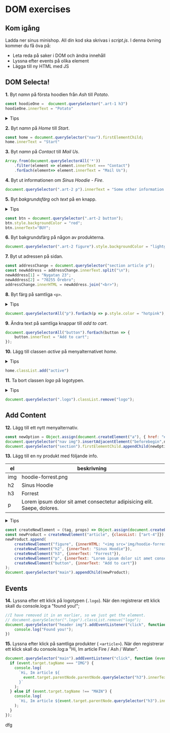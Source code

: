 # DOM exercises
## Kom igång 
Ladda ner sinus minishop. All din kod ska skrivas i *script.js*.
I denna övning kommer du få öva på:

- Leta reda på saker i DOM och ändra innehåll
- Lyssna efter events på olika element
- Lägga till ny HTML med JS

## DOM Selecta!

**1.** Byt *namn* på första hoodien från *Ash* till *Potato*.
```js
const hoodieOne =  document.querySelector(".art-1 h3")
hoodieOne.innerText = "Potato"
```

<details>
    <summary>Tips</summary>
    använd .innerText
</details>

**2.** Byt *namn* på *Home* till *Start*.
```js
const home = document.querySelector("nav").firstElementChild;
home.innerText = "Start"
```

**3.** Byt *namn* på *Contact* till *Mail Us*.
```js
Array.from(document.querySelectorAll('*'))
    .filter(element => element.innerText === "Contact")
    .forEach(element=> element.innerText = "Mail Us");
```

**4.** Byt ut informationen om *Sinus Hoodie  - Fire*.
```js
document.querySelector(".art-2 p").innerText = "Some other information about this hoodie";
```

**5.** Byt *bakgrundsfärg* och *text* på en knapp.

<details>
    <summary>Tips</summary>
    använd el.style.backgroundColor
</details>

```js
const btn = document.querySelector(".art-2 button");
btn.style.backgroundColor = "red";
btn.innerText="BUY";
```

**6.** Byt bakgrundsfärg på någon av produkterna.
```js
document.querySelector(".art-2 figure").style.backgroundColor = "lightgreen"
```

**7.** Byt ut adressen på sidan.
```js
const addressChange = document.querySelector("section article p");
const newAddress = addressChange.innerText.split("\n");
newAddress[1] = "Nygatan 23";
newAddress[2] = "70255 Örebro";
addressChange.innerHTML = newAddress.join("<br>");
```

**8.** Byt färg på samtliga `<p>`.
<details>
    <summary>Tips</summary>
    använd .querySelectorAll()
</details>

```js
document.querySelectorAll("p").forEach(p => p.style.color = "hotpink");
```

**9.** Ändra text på samtliga knappar till *add to cart*.
```js
document.querySelectorAll("button").forEach(button => {
    button.innerText = "Add to cart";
});
```

**10.** Lägg till classen *active* på menyalternativet *home*.
<details>
    <summary>Tips</summary>
    använd el.classList.add()
</details>

```js
home.classList.add("active") 
```
**11.** Ta bort classen *logo* på logotypen.
<details>
    <summary>Tips</summary>
    använd el.classList.remove()
</details>

```js
document.querySelector(".logo").classList.remove("logo");
```

## Add Content

**12.** Lägg till ett nytt menyalternativ.
```js
const newOption = Object.assign(document.createElement("a"), { href: "#", innerText: "New Option" });
document.querySelector("nav img").insertAdjacentElement("beforebegin",newOption);
document.querySelector("section").firstElementChild.appendChild(newOption);
```

**13.** Lägg till en ny produkt med följande info.

|el|beskrivning|
|---|---|
|img |hoodie-forrest.png|
|h2 | Sinus Hoodie |
|h3 |Forrest|
|p|Lorem ipsum dolor sit amet consectetur adipisicing elit. Saepe, dolores.|

<details>
    <summary>Tips</summary>
    använd el.insertAdjecentHTML('beforeend',...)
</details>

```js
const createNewElement = (tag, props) => Object.assign(document.createElement(tag), props);
const newProduct = createNewElement("article", {classList: ["art-4"]});
newProduct.append(
    createNewElement("figure", {innerHTML: "<img src='img/hoodie-forrest.png' alt='hoodie'/>"   }),
    createNewElement("h2", {innerText: "Sinus Hoodie"}),
    createNewElement("h3", {innerText: "Forrest"}),
    createNewElement("p", {innerText: "Lorem ipsum dolor sit amet consectetur adipisicing elit. Saepe, dolores."}),
    createNewElement("button", {innerText: "Add to cart"})
);
document.querySelector("main").appendChild(newProduct);
```

## Events
**14.** Lyssna efter ett klick på logotypen (```.logo```). När den registrerar ett klick skall du console.log:a "found you!";

```js
//I have removed it in an earlier, so we just get the element.
// document.querySelector(".logo").classList.remove("logo");
document.querySelector("header img").addEventListener("click", function(){
    console.log("Found you!");
})
```

**15.** Lyssna efter klick på samtliga produkter ( ```<article>```). När den registrerar ett klick skall du console.log:a "Hi, Im article Fire / Ash / Water".
```js
document.querySelector("main").addEventListener("click", function (event) {
  if (event.target.tagName === "IMG") {
    console.log(
      `Hi, Im article ${
        event.target.parentNode.parentNode.querySelector("h3").innerText
      }`
    );
  } else if (event.target.tagName !== "MAIN") {
    console.log(
      `Hi, Im article ${event.target.parentNode.querySelector("h3").innerText}`
    );
  }
});

```
dfg